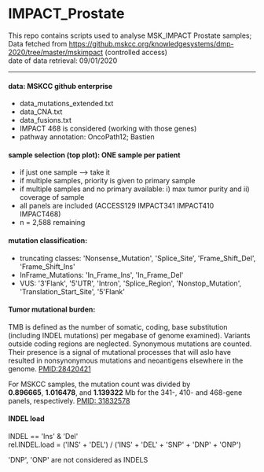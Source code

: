 # IMPACT_Prostate

This repo contains scripts used to analyse MSK_IMPACT Prostate samples;   
Data fetched from https://github.mskcc.org/knowledgesystems/dmp-2020/tree/master/mskimpact (controlled access)   
date of data retrieval: 09/01/2020
***
#### data: MSKCC github enterprise
- data_mutations_extended.txt
- data_CNA.txt
- data_fusions.txt
- IMPACT 468 is considered (working with those genes)
- pathway annotation: OncoPath12; Bastien

#### sample selection (top plot): ONE sample per patient   
- if just one sample --> take it
- if multiple samples, priority is given to primary sample
- if multiple samples and no primary available: i) max tumor purity and ii) coverage of sample
- all panels are included (ACCESS129 IMPACT341 IMPACT410 IMPACT468)
- n = 2,588 remaining

#### mutation classification:
- truncating classes: 'Nonsense_Mutation', 'Splice_Site', 'Frame_Shift_Del', 'Frame_Shift_Ins'
- InFrame_Mutations: 'In_Frame_Ins', 'In_Frame_Del'
- VUS: '3\'Flank', '5\'UTR', 'Intron', 'Splice_Region', 'Nonstop_Mutation', 'Translation_Start_Site', '5\'Flank'

#### Tumor mutational burden:
TMB is defined as the number of somatic, coding, base substitution (including INDEL mutations) per megabase of genome examined). Variants outside coding regions are neglected. Synonymous mutations are counted. Their presence is a signal of mutational processes that will aslo have resulted in nonsynonymous mutations and neoantigens elsewhere in the genome. [PMID:28420421](https://www.ncbi.nlm.nih.gov/pmc/articles/PMC5395719/)

For MSKCC samples, the mutation count was divided by   
**0.896665**, **1.016478**, and **1.139322** Mb for the 341-, 410- and 468-gene panels, respectively. [PMID: 31832578](https://www.ncbi.nlm.nih.gov/pmc/articles/PMC6907021/)

#### INDEL load
INDEL == 'Ins' & 'Del'   
rel.INDEL.load = ('INS' + 'DEL') / ('INS' + 'DEL' + 'SNP' + 'DNP' + 'ONP')

'DNP', 'ONP' are not considered as INDELS
